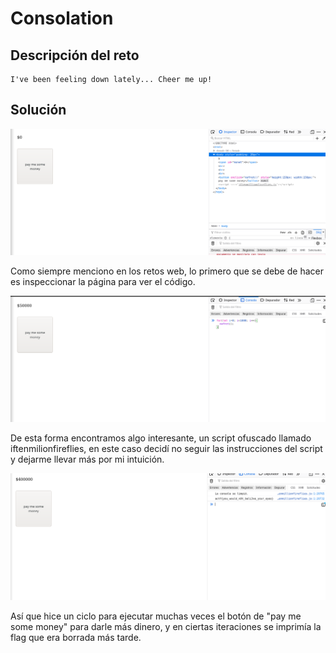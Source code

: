 # Consolation

## Descripción del reto

```
I've been feeling down lately... Cheer me up!
```

## Solución

![Paquetes](Images/01.png)

Como siempre menciono en los retos web, lo primero que se debe de hacer
es inspeccionar la página para ver el código.

![Paquetes](Images/02.png)

De esta forma encontramos algo interesante, un script ofuscado llamado iftenmilionfireflies,
en este caso decidí no seguir las instrucciones del script y dejarme llevar más por mi intuición.

![Imagen](Images/03.png)

Así que hice un ciclo para ejecutar muchas veces el botón de "pay me some money" para darle más dinero, y en ciertas
iteraciones se imprimía la flag que era borrada más tarde.



